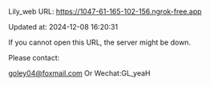 Lily_web URL: https://1047-61-165-102-156.ngrok-free.app

Updated at: 2024-12-08 16:20:31

If you cannot open this URL, the server might be down.

Please contact: 

goley04@foxmail.com Or Wechat:GL_yeaH